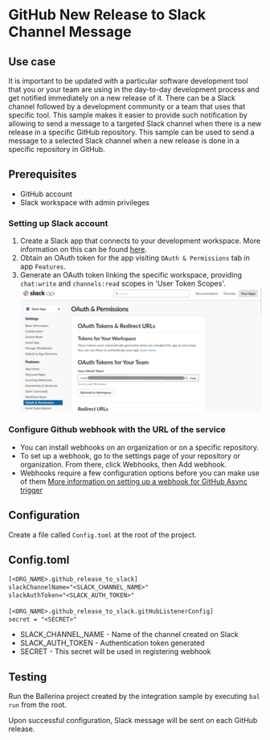 # GitHub New Release to Slack Channel Message
## Use case
It is important to be updated with a particular software development tool that you or your team are using in the
day-to-day development process and get notified immediately on a new release of it. There can be a Slack channel
followed by a development community or a team that uses that specific tool. This sample makes it easier to provide
such notification by allowing to send a message to a targeted Slack channel when there is a new release in a specific
GitHub repository. This sample can be used to send a message to a selected Slack channel when a new release is done in a specific
repository in GitHub.

## Prerequisites
* GitHub account
* Slack workspace with admin privileges

### Setting up Slack account

1. Create a Slack app that connects to your development workspace. More information on this can be found [here](https://api.slack.com/start).
2. Obtain an OAuth token for the app visiting `OAuth & Permissions` tab in app `Features`.
3. Generate an OAuth token linking the specific workspace, providing `chat:write` and `channels:read` scopes in 'User Token Scopes'.
   ![Creating Slack OAuth token](docs/images/slack_token.png?raw=true)

### Configure Github webhook with the URL of the service
* You can install webhooks on an organization or on a specific repository.
* To set up a webhook, go to the settings page of your repository or organization. From there, click Webhooks, then Add webhook.
* Webhooks require a few configuration options before you can make use of them
[More information on setting up a webhook for GitHub Async trigger](https://github.com/ballerina-platform/asyncapi-triggers/blob/main/asyncapi/github/Module.md#step-5-configure-github-webhook-with-the-url-of-the-service)

## Configuration
Create a file called `Config.toml` at the root of the project.

## Config.toml

```
[<ORG_NAME>.github_release_to_slack]
slackChannelName="<SLACK_CHANNEL_NAME>"
slackAuthToken="<SLACK_AUTH_TOKEN>"

[<ORG_NAME>.github_release_to_slack.gitHubListenerConfig]
secret = "<SECRET>"
```

* SLACK_CHANNEL_NAME - Name of the channel created on Slack
* SLACK_AUTH_TOKEN - Authentication token generated
* SECRET - This secret will be used in registering webhook

## Testing
Run the Ballerina project created by the integration sample by executing `bal run` from the root.

Upon successful configuration, Slack message will be sent on each GitHub release.
